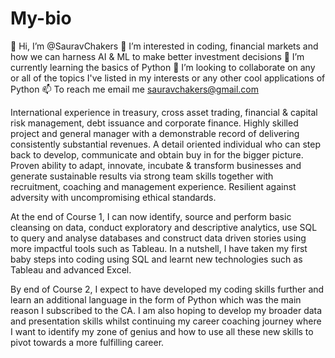 # My-bio


👋 Hi, I’m @SauravChakers
👀 I’m interested in coding, financial markets and how we can harness AI & ML to make better investment decisions
🌱 I’m currently learning the basics of Python
💞️ I’m looking to collaborate on any or all of the topics I've listed in my interests or any other cool applications of Python
📫 To reach me email me sauravchakers@gmail.com


International experience in treasury, cross asset trading, financial & capital risk management, debt issuance and corporate finance. Highly skilled project and general manager with a demonstrable record of delivering consistently substantial revenues. A detail oriented individual who can step back to develop, communicate and obtain buy in for the bigger picture. Proven ability to adapt, innovate, incubate & transform businesses and generate sustainable results via strong team skills together with recruitment, coaching and management experience. Resilient against adversity with uncompromising ethical standards. 

At the end of Course 1, I can now identify, source and perform basic cleansing on data, conduct exploratory and descriptive analytics, use SQL to query and analyse databases and construct data driven stories using more impactful tools such as Tableau. In a nutshell, I have taken my first baby steps into coding using SQL and learnt new technologies such as Tableau and advanced Excel. 

By end of Course 2, I expect to have developed my coding skills further and learn an additional language in the form of Python which was the main reason I subscribed to the CA. I am also hoping to develop my broader data and presentation skills whilst continuing my career coaching journey where I want to identify my zone of genius and how to use all these new skills to pivot towards a more fulfilling career.  
